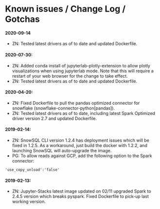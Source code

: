 # Known issues / Change Log / Gotchas

#### 2020-09-14
- ZN: Tested latest drivers as of to date and updated Dockerfile.

#### 2020-07-30:

- ZN: Added conda install of jupyterlab-plotly-extension to allow plotly visualizations when using jupyterlab mode. Note that this will require a restart of your web browser for the change to take effect.
- ZN: Tested latest drivers as of to date and updated Dockerfile.


#### 2020-04-20:

- ZN: Fixed Dockerfile to pull the pandas optimized connector for snowflake (snowflake-connector-python[pandas]).
- ZN: Tested latest drivers as of to date, including latest Spark Optimized driver version 2.7 and updated Dockerfile.

#### 2019-02-14:

- ZN: SnowSQL CLI version 1.2.4 has deployment issues which will be fixed in 1.2.5. As a workaround, just build the docker with 1.2.2, and launching SnowSQL will auto-upgrade the image.
- PG: To allow reads against GCP, add the following option to the Spark connector:
```
'use_copy_unload':'false'
```

#### 2019-02-13:

- ZN: Jupyter-Stacks latest image updated on 02/11 upgraded Spark to 2.4.5 version which breaks pyspark. Fixed Dockerfile to pick-up last working version.

